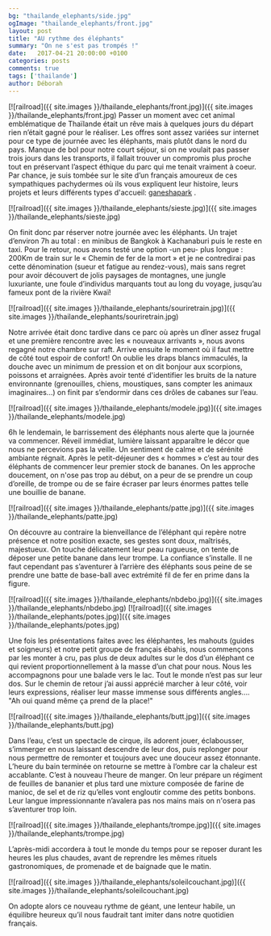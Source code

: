 ```yaml
---
bg: "thailande_elephants/side.jpg"
ogImage: "thailande_elephants/front.jpg"
layout: post
title: "AU rythme des éléphants"
summary: "On ne s'est pas trompés !"
date:   2017-04-21 20:00:00 +0100
categories: posts
comments: true
tags: ['thailande']
author: Déborah
---
```


[![railroad]({{ site.images }}/thailande_elephants/front.jpg)]({{ site.images }}/thailande_elephants/front.jpg)
Passer un moment avec cet animal emblématique de Thaïlande était un rêve mais à quelques jours du départ rien n’était gagné pour le réaliser.
Les offres sont assez variées sur internet pour ce type de journée avec les éléphants, mais plutôt dans le nord du pays. Manque de bol pour notre court séjour, si on ne voulait pas passer trois jours dans les transports, il fallait trouver un compromis plus proche tout en préservant l’aspect éthique du parc qui me tenait vraiment à coeur. Par chance, je suis tombée sur le site d’un français amoureux de ces sympathiques pachydermes où ils vous expliquent leur histoire, leurs projets et leurs différents types d'accueil: <a href="http://www.ganeshapark.com/index.htm">ganeshapark</a> .

[![railroad]({{ site.images }}/thailande_elephants/sieste.jpg)]({{ site.images }}/thailande_elephants/sieste.jpg)

On finit donc par réserver notre journée avec les éléphants. Un trajet d’environ 7h au total : en minibus de Bangkok à Kachanaburi puis le reste en taxi. Pour le retour, nous avons testé une option -un peu- plus longue : 200Km de train sur le « Chemin de fer de la mort » et je ne contredirai pas cette dénomination (sueur et fatigue au rendez-vous), mais sans regret pour avoir découvert de jolis paysages de montagnes, une jungle luxuriante, une foule d’individus marquants tout au long du voyage, jusqu’au fameux pont de la rivière Kwaï!

[![railroad]({{ site.images }}/thailande_elephants/souriretrain.jpg)]({{ site.images }}/thailande_elephants/souriretrain.jpg)

Notre arrivée était donc tardive dans ce parc où après un dîner assez frugal et une première rencontre avec les « nouveaux arrivants », nous avons regagné notre chambre sur raft. Arrive ensuite le moment où il faut mettre de côté tout espoir de confort! On oublie les draps blancs immaculés, la douche avec un minimum de pression et on dit bonjour aux scorpions, poissons et arraignées. Après avoir tenté d'identifier les bruits de la nature environnante (grenouilles, chiens, moustiques, sans compter les animaux imaginaires...) on finit par s’endormir dans ces drôles de cabanes sur l’eau.

[![railroad]({{ site.images }}/thailande_elephants/modele.jpg)]({{ site.images }}/thailande_elephants/modele.jpg)

6h le lendemain, le barrissement des éléphants nous alerte que la journée va commencer. 
Réveil immédiat, lumière laissant apparaître le décor que nous ne percevions pas la veille. Un sentiment de calme et de sérénité ambiante régnait. Après le petit-déjeuner des « hommes » c’est au tour des éléphants de commencer leur premier stock de bananes. On les approche doucement, on n'ose pas trop au début, on a peur de se prendre un coup d’oreille, de trompe ou de se faire écraser par leurs énormes pattes telle une bouillie de banane.

[![railroad]({{ site.images }}/thailande_elephants/patte.jpg)]({{ site.images }}/thailande_elephants/patte.jpg)

On découvre au contraire la bienveillance de l’éléphant qui repère notre présence et notre position exacte, ses gestes sont doux, maîtrisés, majestueux. On touche délicatement leur peau rugueuse, on tente de déposer une petite banane dans leur trompe. La confiance s’installe. Il ne faut cependant pas s’aventurer à l’arrière des éléphants sous peine de se prendre une batte de base-ball avec extrémité fil de fer en prime dans la figure.

[![railroad]({{ site.images }}/thailande_elephants/nbdebo.jpg)]({{ site.images }}/thailande_elephants/nbdebo.jpg)
[![railroad]({{ site.images }}/thailande_elephants/potes.jpg)]({{ site.images }}/thailande_elephants/potes.jpg)

Une fois les présentations faites avec les éléphantes, les mahouts (guides et soigneurs) et notre petit groupe de français ébahis, nous commençons par les monter à cru, pas plus de deux adultes sur le dos d’un éléphant ce qui revient proportionnellement à la masse d’un chat pour nous. Nous les accompagnons pour une balade vers le lac. Tout le monde n’est pas sur leur dos. Sur le chemin de retour j’ai aussi apprécié marcher à leur côté, voir leurs expressions, réaliser leur masse immense sous différents angles.... "Ah oui quand même ça prend de la place!"

[![railroad]({{ site.images }}/thailande_elephants/butt.jpg)]({{ site.images }}/thailande_elephants/butt.jpg)

Dans l’eau, c’est un spectacle de cirque, ils adorent jouer, éclabousser, s’immerger en nous laissant descendre de leur dos, puis replonger pour nous permettre de remonter et toujours avec une douceur assez étonnante. L’heure du bain terminée on retourne se mettre à l’ombre car la chaleur est accablante. C’est à nouveau l’heure de manger. On leur prépare un régiment de feuilles de bananier et plus tard une mixture composée de farine de manioc, de sel et de riz qu’elles vont engloutir comme des petits bonbons. Leur langue impressionnante n’avalera pas nos mains mais on n'osera pas s’aventurer trop loin.

[![railroad]({{ site.images }}/thailande_elephants/trompe.jpg)]({{ site.images }}/thailande_elephants/trompe.jpg)

L’après-midi accordera à tout le monde du temps pour se reposer durant les heures les plus chaudes, avant de reprendre les mêmes rituels gastronomiques, de promenade et de baignade que le matin.


[![railroad]({{ site.images }}/thailande_elephants/soleilcouchant.jpg)]({{ site.images }}/thailande_elephants/soleilcouchant.jpg)

On adopte alors ce nouveau rythme de géant, une lenteur habile, un équilibre heureux qu’il nous faudrait tant imiter dans notre quotidien français.
